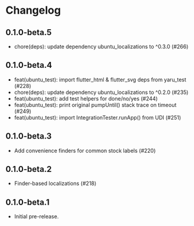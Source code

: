 # Changelog

## 0.1.0-beta.5

- chore(deps): update dependency ubuntu_localizations to ^0.3.0 (#266)

## 0.1.0-beta.4

- feat(ubuntu_test): import flutter_html & flutter_svg deps from yaru_test (#228)
- chore(deps): update dependency ubuntu_localizations to ^0.2.0 (#235)
- feat(ubuntu_test): add test helpers for done/no/yes (#244)
- feat(ubuntu_test): print original pumpUntil() stack trace on timeout (#249)
- feat(ubuntu_test): import IntegrationTester.runApp() from UDI (#251)

## 0.1.0-beta.3

- Add convenience finders for common stock labels (#220)

## 0.1.0-beta.2

- Finder-based localizations (#218)

## 0.1.0-beta.1

- Initial pre-release.
